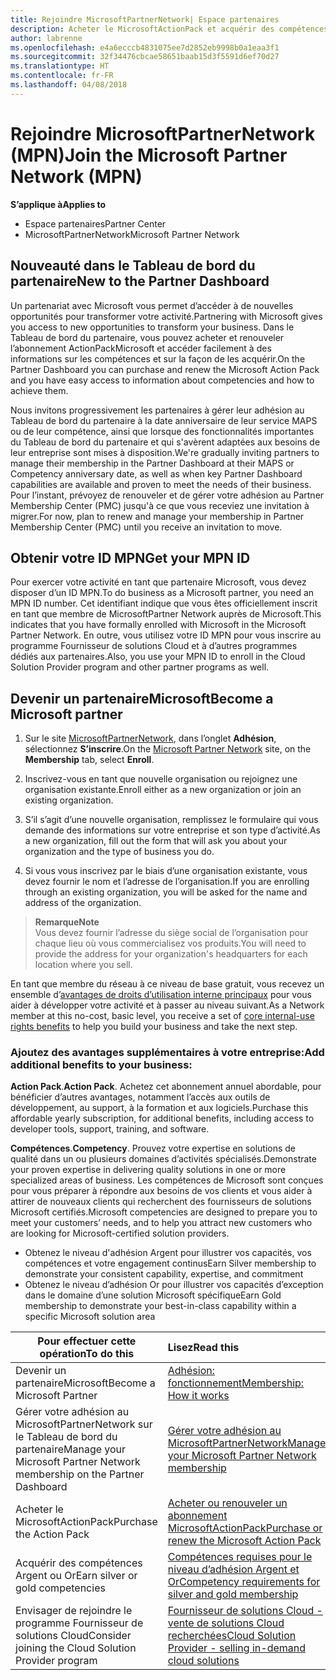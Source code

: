 ```yaml
---
title: Rejoindre MicrosoftPartnerNetwork| Espace partenaires
description: Acheter le MicrosoftActionPack et acquérir des compétences dans l’Espace partenaires
author: labrenne
ms.openlocfilehash: e4a6ecccb4831075ee7d2852eb9998b0a1eaa3f1
ms.sourcegitcommit: 32f34476cbcae58651baab15d3f5591d6ef70d27
ms.translationtype: HT
ms.contentlocale: fr-FR
ms.lasthandoff: 04/08/2018
---
```

# <a name="join-the-microsoft-partner-network-mpn"></a><span data-ttu-id="0a046-103">Rejoindre MicrosoftPartnerNetwork (MPN)</span><span class="sxs-lookup"><span data-stu-id="0a046-103">Join the Microsoft Partner Network (MPN)</span></span>

**<span data-ttu-id="0a046-104">S’applique à</span><span class="sxs-lookup"><span data-stu-id="0a046-104">Applies to</span></span>**

-  <span data-ttu-id="0a046-105">Espace partenaires</span><span class="sxs-lookup"><span data-stu-id="0a046-105">Partner Center</span></span>
-  <span data-ttu-id="0a046-106">MicrosoftPartnerNetwork</span><span class="sxs-lookup"><span data-stu-id="0a046-106">Microsoft Partner Network</span></span>

## <a name="new-to-the-partner-dashboard"></a><span data-ttu-id="0a046-107">Nouveauté dans le Tableau de bord du partenaire</span><span class="sxs-lookup"><span data-stu-id="0a046-107">New to the Partner Dashboard</span></span>

 <span data-ttu-id="0a046-108">Un partenariat avec Microsoft vous permet d’accéder à de nouvelles opportunités pour transformer votre activité.</span><span class="sxs-lookup"><span data-stu-id="0a046-108">Partnering with Microsoft gives you access to new opportunities to transform your business.</span></span> <span data-ttu-id="0a046-109">Dans le Tableau de bord du partenaire, vous pouvez acheter et renouveler l’abonnement ActionPackMicrosoft et accéder facilement à des informations sur les compétences et sur la façon de les acquérir.</span><span class="sxs-lookup"><span data-stu-id="0a046-109">On the Partner Dashboard you can purchase and renew the Microsoft Action Pack and you have easy access to information about competencies and how to achieve them.</span></span>

 <span data-ttu-id="0a046-110">Nous invitons progressivement les partenaires à gérer leur adhésion au Tableau de bord du partenaire à la date anniversaire de leur service MAPS ou de leur compétence, ainsi que lorsque des fonctionnalités importantes du Tableau de bord du partenaire et qui s'avèrent adaptées aux besoins de leur entreprise sont mises à disposition.</span><span class="sxs-lookup"><span data-stu-id="0a046-110">We're gradually inviting partners to manage their membership in the Partner Dashboard at their MAPS or Competency anniversary date, as well as when key Partner Dashboard capabilities are available and proven to meet the needs of their business.</span></span>  <span data-ttu-id="0a046-111">Pour l’instant, prévoyez de renouveler et de gérer votre adhésion au Partner Membership Center (PMC) jusqu'à ce que vous receviez une invitation à migrer.</span><span class="sxs-lookup"><span data-stu-id="0a046-111">For now, plan to renew and manage your membership in Partner Membership Center (PMC) until you receive an invitation to move.</span></span>

## <a name="get-your-mpn-id"></a><span data-ttu-id="0a046-112">Obtenir votre ID MPN</span><span class="sxs-lookup"><span data-stu-id="0a046-112">Get your MPN ID</span></span>

<span data-ttu-id="0a046-113">Pour exercer votre activité en tant que partenaire Microsoft, vous devez disposer d’un ID MPN.</span><span class="sxs-lookup"><span data-stu-id="0a046-113">To do business as a Microsoft partner, you need an MPN ID number.</span></span> <span data-ttu-id="0a046-114">Cet identifiant indique que vous êtes officiellement inscrit en tant que membre de MicrosoftPartner Network auprès de Microsoft.</span><span class="sxs-lookup"><span data-stu-id="0a046-114">This indicates that you have formally enrolled with Microsoft in the Microsoft Partner Network.</span></span> <span data-ttu-id="0a046-115">En outre, vous utilisez votre ID MPN pour vous inscrire au programme Fournisseur de solutions Cloud et à d’autres programmes dédiés aux partenaires.</span><span class="sxs-lookup"><span data-stu-id="0a046-115">Also, you use your MPN ID to enroll in the Cloud Solution Provider program and other partner programs as well.</span></span>  

## <a name="become-a-microsoft-partner"></a><span data-ttu-id="0a046-116">Devenir un partenaireMicrosoft</span><span class="sxs-lookup"><span data-stu-id="0a046-116">Become a Microsoft partner</span></span>

1.  <span data-ttu-id="0a046-117">Sur le site [MicrosoftPartnerNetwork](https://partner.microsoft.com/en-us/membership), dans l’onglet **Adhésion**, sélectionnez **S’inscrire**.</span><span class="sxs-lookup"><span data-stu-id="0a046-117">On the [Microsoft Partner Network](https://partner.microsoft.com/en-us/membership) site, on the **Membership** tab, select **Enroll**.</span></span> 

2.  <span data-ttu-id="0a046-118">Inscrivez-vous en tant que nouvelle organisation ou rejoignez une organisation existante.</span><span class="sxs-lookup"><span data-stu-id="0a046-118">Enroll either as a new organization or join an existing organization.</span></span>

3.  <span data-ttu-id="0a046-119">S’il s’agit d’une nouvelle organisation, remplissez le formulaire qui vous demande des informations sur votre entreprise et son type d’activité.</span><span class="sxs-lookup"><span data-stu-id="0a046-119">As a new organization, fill out the form that will ask you about your organization and the type of business you do.</span></span>

4.  <span data-ttu-id="0a046-120">Si vous vous inscrivez par le biais d’une organisation existante, vous devez fournir le nom et l’adresse de l’organisation.</span><span class="sxs-lookup"><span data-stu-id="0a046-120">If you are enrolling through an existing organization, you will be asked for the name and address of the organization.</span></span>

>**<span data-ttu-id="0a046-121">Remarque</span><span class="sxs-lookup"><span data-stu-id="0a046-121">Note</span></span>**<br> <span data-ttu-id="0a046-122">Vous devez fournir l’adresse du siège social de l’organisation pour chaque lieu où vous commercialisez vos produits.</span><span class="sxs-lookup"><span data-stu-id="0a046-122">You will need to provide the address for your organization's headquarters for each location where you sell.</span></span>

<span data-ttu-id="0a046-123">En tant que membre du réseau à ce niveau de base gratuit, vous recevez un ensemble d’[avantages de droits d’utilisation interne principaux](https://partner.microsoft.com/membership/core-benefits) pour vous aider à développer votre activité et à passer au niveau suivant.</span><span class="sxs-lookup"><span data-stu-id="0a046-123">As a Network member at this no-cost, basic level, you receive a set of [core internal-use rights benefits](https://partner.microsoft.com/membership/core-benefits) to help you build your business and take the next step.</span></span> 

### <a name="add-additional-benefits-to-your-business"></a><span data-ttu-id="0a046-124">Ajoutez des avantages supplémentaires à votre entreprise:</span><span class="sxs-lookup"><span data-stu-id="0a046-124">Add additional benefits to your business:</span></span> 

<span data-ttu-id="0a046-125">**Action Pack**.</span><span class="sxs-lookup"><span data-stu-id="0a046-125">**Action Pack**.</span></span> <span data-ttu-id="0a046-126">Achetez cet abonnement annuel abordable, pour bénéficier d’autres avantages, notamment l’accès aux outils de développement, au support, à la formation et aux logiciels.</span><span class="sxs-lookup"><span data-stu-id="0a046-126">Purchase this affordable yearly subscription, for additional benefits, including access to developer tools, support, training, and software.</span></span>

<span data-ttu-id="0a046-127">**Compétences**.</span><span class="sxs-lookup"><span data-stu-id="0a046-127">**Competency**.</span></span> <span data-ttu-id="0a046-128">Prouvez votre expertise en solutions de qualité dans un ou plusieurs domaines d’activités spécialisés.</span><span class="sxs-lookup"><span data-stu-id="0a046-128">Demonstrate your proven expertise in delivering quality solutions in one or more specialized areas of business.</span></span> <span data-ttu-id="0a046-129">Les compétences de Microsoft sont conçues pour vous préparer à répondre aux besoins de vos clients et vous aider à attirer de nouveaux clients qui recherchent des fournisseurs de solutions Microsoft certifiés.</span><span class="sxs-lookup"><span data-stu-id="0a046-129">Microsoft competencies are designed to prepare you to meet your customers’ needs, and to help you attract new customers who are looking for Microsoft-certified solution providers.</span></span> 

- <span data-ttu-id="0a046-130">Obtenez le niveau d'adhésion Argent pour illustrer vos capacités, vos compétences et votre engagement continus</span><span class="sxs-lookup"><span data-stu-id="0a046-130">Earn Silver membership to demonstrate your consistent capability, expertise, and commitment</span></span>
- <span data-ttu-id="0a046-131">Obtenez le niveau d’adhésion Or pour illustrer vos capacités d’exception dans le domaine d’une solution Microsoft spécifique</span><span class="sxs-lookup"><span data-stu-id="0a046-131">Earn Gold membership to demonstrate your best-in-class capability within a specific Microsoft solution area</span></span>

|**<span data-ttu-id="0a046-132">Pour effectuer cette opération</span><span class="sxs-lookup"><span data-stu-id="0a046-132">To do this</span></span>**   |**<span data-ttu-id="0a046-133">Lisez</span><span class="sxs-lookup"><span data-stu-id="0a046-133">Read this</span></span>**   |
|------------------|:---------------|
|<span data-ttu-id="0a046-134">Devenir un partenaireMicrosoft</span><span class="sxs-lookup"><span data-stu-id="0a046-134">Become a Microsoft Partner</span></span>|[<span data-ttu-id="0a046-135">Adhésion: fonctionnement</span><span class="sxs-lookup"><span data-stu-id="0a046-135">Membership: How it works</span></span>](https://partner.microsoft.com/membership/how-it-works)|
<span data-ttu-id="0a046-136">Gérer votre adhésion au MicrosoftPartnerNetwork sur le Tableau de bord du partenaire</span><span class="sxs-lookup"><span data-stu-id="0a046-136">Manage your Microsoft Partner Network membership on the Partner Dashboard</span></span>   |[<span data-ttu-id="0a046-137">Gérer votre adhésion au MicrosoftPartnerNetwork</span><span class="sxs-lookup"><span data-stu-id="0a046-137">Manage your Microsoft Partner Network membership</span></span>](mpn-overview.md)
|<span data-ttu-id="0a046-138">Acheter le MicrosoftActionPack</span><span class="sxs-lookup"><span data-stu-id="0a046-138">Purchase the Action Pack</span></span>   |[<span data-ttu-id="0a046-139">Acheter ou renouveler un abonnement MicrosoftActionPack</span><span class="sxs-lookup"><span data-stu-id="0a046-139">Purchase or renew the Microsoft Action Pack</span></span>](https://msdn.microsoft.com/partner-center/mpn-get-action-pack)|
|<span data-ttu-id="0a046-140">Acquérir des compétences Argent ou Or</span><span class="sxs-lookup"><span data-stu-id="0a046-140">Earn silver or gold competencies</span></span>   |[<span data-ttu-id="0a046-141">Compétences requises pour le niveau d’adhésion Argent et Or</span><span class="sxs-lookup"><span data-stu-id="0a046-141">Competency requirements for silver and gold membership</span></span>](https://msdn.microsoft.com/en-us/partner-center/learn-about-competencies)|
|<span data-ttu-id="0a046-142">Envisager de rejoindre le programme Fournisseur de solutions Cloud</span><span class="sxs-lookup"><span data-stu-id="0a046-142">Consider joining the Cloud Solution Provider program</span></span>|[<span data-ttu-id="0a046-143">Fournisseur de solutions Cloud - vente de solutions Cloud recherchées</span><span class="sxs-lookup"><span data-stu-id="0a046-143">Cloud Solution Provider - selling in-demand cloud solutions</span></span>](csp-overview.md)|
